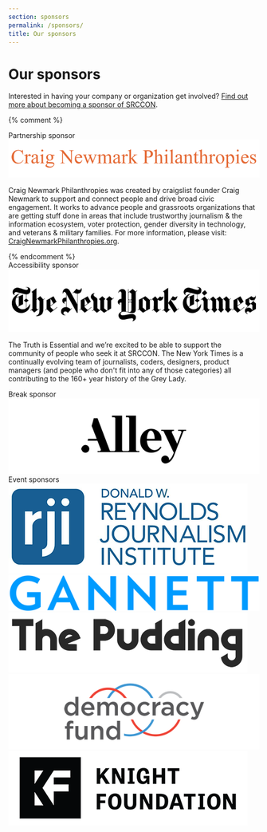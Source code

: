 ```yaml
---
section: sponsors
permalink: /sponsors/
title: Our sponsors
---
```


# Our sponsors

Interested in having your company or organization get involved? [Find out more about becoming a sponsor of SRCCON](/sponsors/about/).

{% comment %}
<div class="page-divider"><span>Partnership sponsor</span></div>
<div class="sponsor-block">
    <a href="https://craignewmarkphilanthropies.org"><img src="/media/img/partners/newmark.png" alt="Craig Newmark Philanthropies"></a>
    <p>Craig Newmark Philanthropies was created by craigslist founder Craig Newmark to support and connect people and drive broad civic engagement. It works to advance people and grassroots organizations that are getting stuff done in areas that include trustworthy journalism & the information ecosystem, voter protection, gender diversity in technology, and veterans & military families. For more information, please visit: <a href="https://craignewmarkphilanthropies.org">CraigNewmarkPhilanthropies.org</a>.</p>
</div>
{% endcomment %}

<div class="page-divider"><span>Accessibility sponsor</span></div>
<div class="sponsor-block">
    <a href="https://www.nytco.com/careers/technology/"><img src="/media/img/partners/nyt.png" alt="The New York Times"></a>
    <p>The Truth is Essential and we’re excited to be able to support the community of people who seek it at SRCCON. The New York Times is a continually evolving team of journalists, coders, designers, product managers (and people who don't fit into any of those categories) all contributing to the 160+ year history of the Grey Lady.</p>
</div>


<div class="page-divider"><span>Break sponsor</span></div>
<div class="sponsor-block secondary">
    <a href="https://alley.co/"><img src="/media/img/partners/alley.png" alt="Alley Interactive"></a>
</div>


<div class="page-divider"><span>Event sponsors</span></div>
<div class="sponsor-block secondary">
    <a href="https://rjionline.org/"><img src="/media/img/partners/rji.png" alt="Reynolds Journalism Institute"></a>
</div>

<div class="sponsor-block secondary">
    <a href="https://www.gannett.com/"><img src="/media/img/partners/gannett.png" alt="Gannett"></a>
</div>

<div class="sponsor-block secondary">
    <a href="https://pudding.cool/"><img src="/media/img/partners/pudding.png" alt="The Pudding"></a>
</div>

<div class="sponsor-block secondary">
    <a href="http://www.democracyfund.org"><img src="/media/img/partners/democracy_fund.png" alt="Democracy Fund"></a>
</div>

<div class="sponsor-block secondary">
    <a href="https://knightfoundation.org/"><img src="/media/img/partners/knight_foundation.png" alt="Knight Foundation"></a>
</div>
